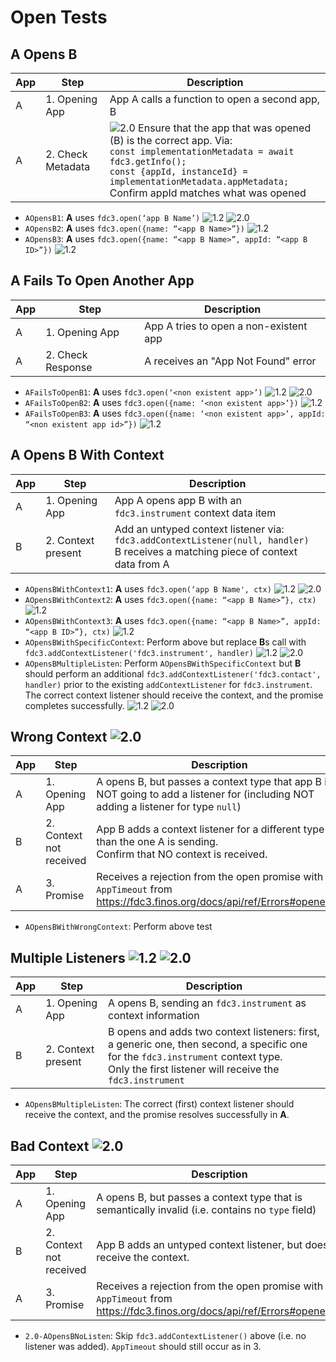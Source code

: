 # Open Tests 

## A Opens B  

| App | Step            | Description                                              |
|-----|-----------------|----------------------------------------------------------|
| A   | 1. Opening App  | App A calls a function to open a second app, B |
| A   | 2. Check Metadata | ![2.0](https://img.shields.io/badge/FDC3-2.0-blue) Ensure that the app that was opened (B) is the correct app.  Via: <br /> `const implementationMetadata = await fdc3.getInfo();`<br/>`const {appId, instanceId} = implementationMetadata.appMetadata;`<br/> Confirm appId matches what was opened |

- `AOpensB1`:  **A** uses `fdc3.open(‘app B Name’)`  ![1.2](https://img.shields.io/badge/FDC3-1.2-green) ![2.0](https://img.shields.io/badge/FDC3-2.0-blue)
- `AOpensB2`:  **A** uses `fdc3.open({name: “<app B Name>”})` ![1.2](https://img.shields.io/badge/FDC3-1.2-green)
- `AOpensB3`:  **A** uses `fdc3.open({name: “<app B Name>”, appId: “<app B ID>”})` ![1.2](https://img.shields.io/badge/FDC3-1.2-green)

## A Fails To Open Another App

| App | Step            | Description                                              |
|-----|-----------------|----------------------------------------------------------|
| A   | 1. Opening App  | App A tries to open a non-existent app |
| A   | 2. Check Response | A receives an "App Not Found" error  |

- `AFailsToOpenB1`:  **A** uses `fdc3.open(‘<non existent app>’)` ![1.2](https://img.shields.io/badge/FDC3-1.2-green) ![2.0](https://img.shields.io/badge/FDC3-2.0-blue)
- `AFailsToOpenB2`:  **A** uses `fdc3.open({name: ‘<non existent app>’})`  ![1.2](https://img.shields.io/badge/FDC3-1.2-green)
- `AFailsToOpenB3`:  **A** uses `fdc3.open({name: ‘<non existent app>’, appId: “<non existent app id>”})`  ![1.2](https://img.shields.io/badge/FDC3-1.2-green)

## A Opens B With Context

| App | Step            | Description                                              |
|-----|-----------------|----------------------------------------------------------|
| A   | 1. Opening App     |App A opens app B with an `fdc3.instrument` context data item |
| B   | 2. Context present | Add an untyped context listener via: <br/>`fdc3.addContextListener(null, handler)` <br /> B receives a matching piece of context data from A |

- `AOpensBWithContext1`:  **A** uses `fdc3.open(‘app B Name', ctx)` ![1.2](https://img.shields.io/badge/FDC3-1.2-green) ![2.0](https://img.shields.io/badge/FDC3-2.0-blue)
- `AOpensBWithContext2`:  **A** uses `fdc3.open({name: “<app B Name>”}, ctx)` ![1.2](https://img.shields.io/badge/FDC3-1.2-green)
- `AOpensBWithContext3`:  **A** uses `fdc3.open({name: “<app B Name>”, appId: “<app B ID>”}, ctx)` ![1.2](https://img.shields.io/badge/FDC3-1.2-green)
- `AOpensBWithSpecificContext`: Perform above but replace **B**s call with `fdc3.addContextListener('fdc3.instrument', handler)` ![1.2](https://img.shields.io/badge/FDC3-1.2-green) ![2.0](https://img.shields.io/badge/FDC3-2.0-blue)
- `AOpensBMultipleListen`:  Perform `AOpensBWithSpecificContext` but **B** should perform an additional `fdc3.addContextListener('fdc3.contact', handler)` prior to the existing `addContextListener` for `fdc3.instrument`.  The correct context listener should receive the context, and the promise completes successfully.  ![1.2](https://img.shields.io/badge/FDC3-1.2-green) ![2.0](https://img.shields.io/badge/FDC3-2.0-blue)


## Wrong Context ![2.0](https://img.shields.io/badge/FDC3-2.0-blue)

| App | Step            | Description                                                                                                                   |
|-----|-----------------|-------------------------------------------------------------------------------------------------------------------------------|
| A   | 1. Opening App     | A opens B, but passes a context type that app B is NOT going to add a listener for (including NOT adding a listener for type `null`)                                                                |
| B   | 2. Context not received | App B adds a context listener for a different type than the one A is sending.  <br/>Confirm that NO context is received.                         |
| A   | 3. Promise         | Receives a rejection from the open promise with `AppTimeout` from <br>https://fdc3.finos.org/docs/api/ref/Errors#openerror |

- `AOpensBWithWrongContext`: Perform above test

## Multiple Listeners  ![1.2](https://img.shields.io/badge/FDC3-1.2-green) ![2.0](https://img.shields.io/badge/FDC3-2.0-blue)

| App | Step            | Description                                                                                                                   |
|-----|-----------------|-------------------------------------------------------------------------------------------------------------------------------|
| A   | 1. Opening App     | A opens B, sending an `fdc3.instrument` as context information    |
| B   | 2. Context present | B opens and adds two context listeners:  first, a generic one, then second, a specific one for the `fdc3.instrument` context type.  <br/>Only the first listener will receive the `fdc3.instrument`    |

-  `AOpensBMultipleListen`:  The correct (first) context listener should receive the context, and the promise resolves successfully in **A**.

## Bad Context ![2.0](https://img.shields.io/badge/FDC3-2.0-blue)

| App | Step            | Description                                                                                                                   |
|-----|-----------------|-------------------------------------------------------------------------------------------------------------------------------|
| A   | 1. Opening App     | A opens B, but passes a context type that is semantically invalid (i.e. contains no `type` field)      |                                                          |
| B   | 2. Context not received | App B adds an untyped context listener, but doesn't receive the context.        |
| A   | 3. Promise         | Receives a rejection from the open promise with `AppTimeout` from <br>https://fdc3.finos.org/docs/api/ref/Errors#openerror |

- `2.0-AOpensBNoListen`: Skip `fdc3.addContextListener()` above (i.e. no listener was added).  `AppTimeout` should still occur as in 3. 
